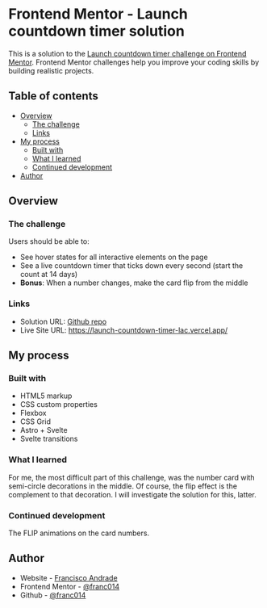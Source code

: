 # Frontend Mentor - Launch countdown timer solution

This is a solution to the [Launch countdown timer challenge on Frontend Mentor](https://www.frontendmentor.io/challenges/launch-countdown-timer-N0XkGfyz-). Frontend Mentor challenges help you improve your coding skills by building realistic projects. 

## Table of contents

- [Overview](#overview)
  - [The challenge](#the-challenge)
  - [Links](#links)
- [My process](#my-process)
  - [Built with](#built-with)
  - [What I learned](#what-i-learned)
  - [Continued development](#continued-development)
- [Author](#author)


## Overview

### The challenge

Users should be able to:

- See hover states for all interactive elements on the page
- See a live countdown timer that ticks down every second (start the count at 14 days)
- **Bonus**: When a number changes, make the card flip from the middle

### Links

- Solution URL: [Github repo](https://github.com/franc014/frem-countdown-timer)
- Live Site URL: https://launch-countdown-timer-lac.vercel.app/

## My process

### Built with
- HTML5 markup
- CSS custom properties
- Flexbox
- CSS Grid
- Astro + Svelte
- Svelte transitions


### What I learned

For me, the most difficult part of this challenge, was the number card with semi-circle decorations in the middle. Of course, the flip effect is the complement to that decoration. 
I will investigate the solution for this, latter. 

### Continued development

The FLIP animations on the card numbers.

## Author

- Website - [Francisco Andrade](https://www.jandrade.co/)
- Frontend Mentor - [@franc014](https://www.frontendmentor.io/profile/franc014)
- Github - [@franc014](https://github.com/franc014)


